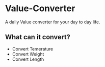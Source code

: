 # Value-Converter
A daily Value converter for your day to day life.
## What can it convert?
<ul>
<li>Convert Temerature</li>
<li>Convert Weight</li>
<li>Convert Length</li>
</ul>

